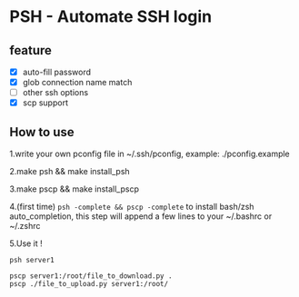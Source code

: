 # PSH - Automate SSH login

## feature
 - [x] auto-fill password
 - [x] glob connection name match
 - [ ] other ssh options
 - [x] scp support

## How to use

1.write your own pconfig file in ~/.ssh/pconfig, example: ./pconfig.example

2.make psh && make install_psh

3.make pscp && make install_pscp

4.(first time) `psh -complete && pscp -complete` to install bash/zsh auto_completion, this step will append a few lines to your ~/.bashrc or ~/.zshrc

5.Use it !
```
psh server1

pscp server1:/root/file_to_download.py .
pscp ./file_to_upload.py server1:/root/
```
